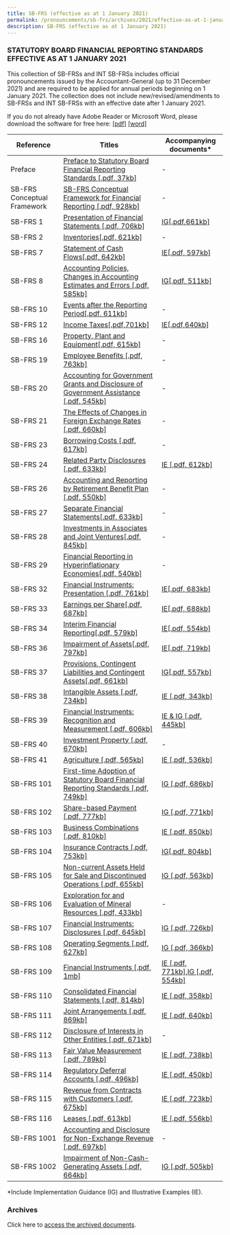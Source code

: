 ```yaml
---
title: SB-FRS (effective as at 1 January 2021)
permalink: /pronouncements/sb-frs/archives/2021/effective-as-at-1-january-2021/
description: SB-FRS (effective as at 1 January 2021)
---
```

### STATUTORY BOARD FINANCIAL REPORTING STANDARDS EFFECTIVE AS AT 1 JANUARY 2021

  

This collection of SB-FRSs and INT SB-FRSs includes official pronouncements issued by the Accountant-General (up to 31 December 2021) and are required to be applied for annual periods beginning on 1 January 2021. The collection does not include new/revised/amendments to SB-FRSs and INT SB-FRSs with an effective date after 1 January 2021.

If you do not already have Adobe Reader or Microsoft Word, please download the software for free here: [\[pdf\]](http://www.adobe.com/products/acrobat/readstep2.html) [\[word\]](http://www.microsoft.com/downloads/details.aspx?FamilyID=95e24c87-8732-48d5-8689-ab826e7b8fdf&DisplayLang=en)

| Reference | Titles | Accompanying documents\* |
| -------- | -------- | -------- |
| Preface | [Preface to Statutory Board Financial Reporting Standards [.pdf, 37kb] ](/files/Docs/Default%20Source/Sb%20Frs/Effective%20As%20At%201%20January%202021/sb-frs_preface.pdf) | - |
| SB-FRS Conceptual Framework | [SB-FRS Conceptual Framework for Financial Reporting [.pdf, 928kb]](/files/Docs/Default%20Source/Sb%20Frs%20Conceptual%20Framework/sb-frs-conceptual-framework-(clean).pdf) | - |
| SB-FRS 1 | [Presentation of Financial Statements [.pdf, 706kb]](/files/Docs/Default%20Source/Sb%20Frs/Effective%20As%20At%201%20January%202021/sb-frs_1_(2021).pdf) | [IG[.pdf,661kb]](/files/Docs/Default%20Source/Sb%20Frs/Effective%20As%20At%201%20January%202021/sb-frs_1_ig_(2021).pdf) |
| SB-FRS 2 | [Inventories[.pdf, 621kb]](/files/Docs/Default%20Source/Sb%20Frs/Effective%20As%20At%201%20January%202021/sb-frs_2_(2021).pdf) | - |
| SB-FRS 7 | [Statement of Cash Flows[.pdf, 642kb]](/files/Docs/Default%20Source/Sb%20Frs/Effective%20As%20At%201%20January%202021/sb-frs_7_(2021).pdf) | [IE[.pdf, 597kb]](/files/Docs/Default%20Source/Sb%20Frs/Effective%20As%20At%201%20January%202021/sb-frs_7_ie_(2021).pdf) |
| SB-FRS 8 | [Accounting Policies, Changes in Accounting Estimates and Errors [.pdf, 585kb]](/files/Docs/Default%20Source/Sb%20Frs/Effective%20As%20At%201%20January%202021/sb-frs_8_(2021).pdf) | [IG[.pdf, 511kb]](/files/Docs/Default%20Source/Sb%20Frs/Effective%20As%20At%201%20January%202021/sb-frs_8_ig_(2021).pdf) |
| SB-FRS 10 | [Events after the Reporting Period[.pdf, 611kb]](/files/Docs/Default%20Source/Sb%20Frs/Effective%20As%20At%201%20January%202021/sb-frs_10_(2021).pdf) | - |
| SB-FRS 12 | [Income Taxes[.pdf,701kb]](/files/Docs/Default%20Source/Sb%20Frs/Effective%20As%20At%201%20January%202021/sb-frs_12_(2021).pdf) | [IE[.pdf,640kb]](/files/Docs/Default%20Source/Sb%20Frs/Effective%20As%20At%201%20January%202021/sb-frs_12_ie_(2021).pdf) |
| SB-FRS 16 | [Property, Plant and Equipment[.pdf, 615kb]](/files/Docs/Default%20Source/Sb%20Frs/Effective%20As%20At%201%20January%202021/sb-frs_16_(2021).pdf) | - |
| SB-FRS 19 | [Employee Benefits [.pdf, 763kb]](/files/Docs/Default%20Source/Sb%20Frs/Effective%20As%20At%201%20January%202021/sb-frs_19_(2021).pdf) | - |
| SB-FRS 20 | [Accounting for Government Grants and Disclosure of Government Assistance [.pdf, 545kb]](/files/Docs/Default%20Source/Sb%20Frs/Effective%20As%20At%201%20January%202021/sb-frs_20_(2021).pdf) | - |
| SB-FRS 21 | [The Effects of Changes in Foreign Exchange Rates [.pdf, 660kb]](/files/Docs/Default%20Source/Sb%20Frs/Effective%20As%20At%201%20January%202021/sb-frs_21_(2021).pdf) | - |
| SB-FRS 23 | [Borrowing Costs [.pdf, 617kb]](/files/Docs/Default%20Source/Sb%20Frs/Effective%20As%20At%201%20January%202021/sb-frs_23_(2021).pdf) | - |
| SB-FRS 24 | [Related Party Disclosures [.pdf, 633kb]](/files/Docs/Default%20Source/Sb%20Frs/Effective%20As%20At%201%20January%202021/sb-frs_24_(2021).pdf) | [IE [.pdf, 612kb]](/files/Docs/Default%20Source/Sb%20Frs/Effective%20As%20At%201%20January%202021/sb-frs_24_ie_(2021).pdf) |
| SB-FRS 26 | [Accounting and Reporting by Retirement Benefit Plan [.pdf, 550kb]](/files/Docs/Default%20Source/Sb%20Frs/Effective%20As%20At%201%20January%202021/sb-frs_26_(2021).pdf) | - |
| SB-FRS 27 | [Separate Financial Statements[.pdf, 633kb]](/files/Docs/Default%20Source/Sb%20Frs/Effective%20As%20At%201%20January%202021/sb-frs_27_(2021).pdf) | - |
| SB-FRS 28 | [Investments in Associates and Joint Ventures[.pdf, 845kb]](/files/Docs/Default%20Source/Sb%20Frs/Effective%20As%20At%201%20January%202021/sb-frs_28_(2021).pdf) | - |
| SB-FRS 29 | [Financial Reporting in Hyperinflationary Economies[.pdf, 540kb]](/files/Docs/Default%20Source/Sb%20Frs/Effective%20As%20At%201%20January%202021/sb-frs_29_(2021).pdf) | - |
| SB-FRS 32 | [Financial Instruments: Presentation [.pdf, 761kb]](/files/Docs/Default%20Source/Sb%20Frs/Effective%20As%20At%201%20January%202021/sb-frs_32_(2021).pdf) | [IE[.pdf, 683kb]](/files/Docs/Default%20Source/Sb%20Frs/Effective%20As%20At%201%20January%202021/sb-frs_32_ie_(2021).pdf) |
| SB-FRS 33 | [Earnings per Share[.pdf, 687kb]](/files/Docs/Default%20Source/Sb%20Frs/Effective%20As%20At%201%20January%202021/sb-frs_33_(2021).pdf) | [IE[.pdf, 688kb]](/files/Docs/Default%20Source/Sb%20Frs/Effective%20As%20At%201%20January%202021/sb-frs_33_ie_(2021).pdf) |
| SB-FRS 34 | [Interim Financial Reporting[.pdf, 579kb]](/files/Docs/Default%20Source/Sb%20Frs/Effective%20As%20At%201%20January%202021/sb-frs_34_(2021).pdf) | [IE[.pdf, 554kb]](/files/Docs/Default%20Source/Sb%20Frs/Effective%20As%20At%201%20January%202021/sb-frs_34_ie_(2021).pdf) |
| SB-FRS 36 | [Impairment of Assets[.pdf, 797kb]](/files/Docs/Default%20Source/Sb%20Frs/Effective%20As%20At%201%20January%202021/sb-frs_36_(2021).pdf) | [IE[.pdf, 719kb]](/files/Docs/Default%20Source/Sb%20Frs/Effective%20As%20At%201%20January%202021/sb-frs_36_ie_(2021).pdf) |
| SB-FRS 37 | [Provisions, Contingent Liabilities and Contingent Assets[.pdf, 661kb]](/files/Docs/Default%20Source/Sb%20Frs/Effective%20As%20At%201%20January%202021/sb-frs_37_(2021).pdf) | [IG[.pdf, 557kb]](/files/Docs/Default%20Source/Sb%20Frs/Effective%20As%20At%201%20January%202021/sb-frs_37_ig_(2021).pdf) |
| SB-FRS 38 | [Intangible Assets [.pdf, 734kb]](/files/Docs/Default%20Source/Sb%20Frs/Effective%20As%20At%201%20January%202021/sb-frs_38_(2021).pdf) | [IE [.pdf, 343kb]](/files/Docs/Default%20Source/Sb%20Frs/Effective%20As%20At%201%20January%202021/sb-frs_38_ie_(2021).pdf) |
| SB-FRS 39 | [Financial Instruments: Recognition and Measurement [.pdf, 606kb]](/files/Docs/Default%20Source/Sb%20Frs/Effective%20As%20At%201%20January%202021/sb-frs_39_(2021).pdf) | [IE & IG [.pdf, 445kb]](/files/Docs/Default%20Source/Sb%20Frs/Effective%20As%20At%201%20January%202021/sb-frs_39_ie_ig_(2021).pdf) |
| SB-FRS 40 | [Investment Property [.pdf, 670kb]](/files/Docs/Default%20Source/Sb%20Frs/Effective%20As%20At%201%20January%202021/sb-fr_40_(2021).pdf) | - |
| SB-FRS 41 | [Agriculture [.pdf, 565kb]](/files/Docs/Default%20Source/Sb%20Frs/Effective%20As%20At%201%20January%202021/sb-frs_41_(2021).pdf) | [IE [.pdf, 536kb]](/files/Docs/Default%20Source/Sb%20Frs/Effective%20As%20At%201%20January%202021/sb-frs_41_ie_(2021).pdf) |
| SB-FRS 101 | [First-time Adoption of Statutory Board Financial Reporting Standards [.pdf, 749kb]](/files/Docs/Default%20Source/Sb%20Frs/Effective%20As%20At%201%20January%202021/sb-frs_101_(2021).pdf) | [IG [.pdf, 686kb]](/files/Docs/Default%20Source/Sb%20Frs/Effective%20As%20At%201%20January%202021/sb-frs_101_ig_(2021).pdf) |
| SB-FRS 102 | [Share-based Payment [.pdf, 777kb]](/files/Docs/Default%20Source/Sb%20Frs/Effective%20As%20At%201%20January%202021/sb-frs_102_(2021).pdf) | [IG [.pdf, 771kb]](/files/Docs/Default%20Source/Sb%20Frs/Effective%20As%20At%201%20January%202021/sb-frs_102_ig_(2021).pdf) |
| SB-FRS 103 | [Business Combinations [.pdf, 810kb]](/files/Docs/Default%20Source/Sb%20Frs/Effective%20As%20At%201%20January%202021/sb-frs_103_(2021).pdf) | [IE [.pdf, 850kb]](/files/Docs/Default%20Source/Sb%20Frs/Effective%20As%20At%201%20January%202021/sb-frs_103_ie_(2021).pdf) |
| SB-FRS 104 | [Insurance Contracts [.pdf, 753kb]](/files/Docs/Default%20Source/Sb%20Frs/Effective%20As%20At%201%20January%202021/sb-frs_104_(2021).pdf) | [IG[.pdf, 804kb]](/files/Docs/Default%20Source/Sb%20Frs/Effective%20As%20At%201%20January%202021/sb-frs_104_ig_(2021).pdf) |
| SB-FRS 105 | [Non-current Assets Held for Sale and Discontinued Operations [.pdf, 655kb]](/files/Docs/Default%20Source/Sb%20Frs/Effective%20As%20At%201%20January%202021/sb-frs_105_(2021).pdf) | [IG [.pdf, 563kb]](/files/Docs/Default%20Source/Sb%20Frs/Effective%20As%20At%201%20January%202021/sb-frs_105_ig_(2021).pdf) |
| SB-FRS 106 | [Exploration for and Evaluation of Mineral Resources [.pdf, 433kb]](/files/Docs/Default%20Source/Sb%20Frs/Effective%20As%20At%201%20January%202021/sb-frs_106_(2021).pdf) | - |
| SB-FRS 107 | [Financial Instruments: Disclosures [.pdf, 645kb]](/files/Docs/Default%20Source/Sb%20Frs/Effective%20As%20At%201%20January%202021/sb-frs_107_(2021).pdf) | [IG [.pdf, 726kb]](/files/Docs/Default%20Source/Sb%20Frs/Effective%20As%20At%201%20January%202021/sb-frs_107_ig_(2021).pdf) |
| SB-FRS 108 | [Operating Segments [.pdf, 627kb]](/files/Docs/Default%20Source/Sb%20Frs/Effective%20As%20At%201%20January%202021/sb-frs_108_(2021).pdf) | [IG [.pdf, 366kb]](/files/Docs/Default%20Source/Sb%20Frs/Effective%20As%20At%201%20January%202021/sb-frs_108_ig_(2021).pdf) |
| SB-FRS 109 | [Financial Instruments [.pdf, 1mb]](/files/Docs/Default%20Source/Sb%20Frs/Effective%20As%20At%201%20January%202021/sb-frs_109_(2021).pdf) | [IE [.pdf, 771kb]](/files/Docs/Default%20Source/Sb%20Frs/Effective%20As%20At%201%20January%202021/sb-frs_109_ie_(2021).pdf),[IG [.pdf, 554kb]](/files/Docs/Default%20Source/Sb%20Frs/Effective%20As%20At%201%20January%202021/sb-frs_109_ig_(2021).pdf) |
| SB-FRS 110 | [Consolidated Financial Statements [.pdf, 814kb]](/files/Docs/Default%20Source/Sb%20Frs/Effective%20As%20At%201%20January%202021/sb-frs_110_(2021).pdf) | [IE [.pdf, 358kb]](/files/Docs/Default%20Source/Sb%20Frs/Effective%20As%20At%201%20January%202021/sb-frs_110_ie_(2021).pdf) |
| SB-FRS 111 | [Joint Arrangements [.pdf, 869kb]](/files/Docs/Default%20Source/Sb%20Frs/Effective%20As%20At%201%20January%202021/sb-frs_111_(2021).pdf) | [IE [.pdf, 640kb]](/files/Docs/Default%20Source/Sb%20Frs/Effective%20As%20At%201%20January%202021/sb-frs_111_ie_(2021).pdf) |
| SB-FRS 112 | [Disclosure of Interests in Other Entities [.pdf, 671kb]](/files/Docs/Default%20Source/Sb%20Frs/Effective%20As%20At%201%20January%202021/sb-frs_112_(2021).pdf) | - |
| SB-FRS 113 | [Fair Value Measurement [.pdf, 789kb]](/files/Docs/Default%20Source/Sb%20Frs/Effective%20As%20At%201%20January%202021/sb-frs_113_(2021).pdf) | [IE [.pdf, 738kb]](/files/Docs/Default%20Source/Sb%20Frs/Effective%20As%20At%201%20January%202021/sb-frs_113_ie_(2021).pdf) |
| SB-FRS 114 | [Regulatory Deferral Accounts [.pdf, 496kb]](/files/Docs/Default%20Source/Sb%20Frs/Effective%20As%20At%201%20January%202021/sb-frs_114_(2021).pdf) | [IE [.pdf, 450kb]](/files/Docs/Default%20Source/Sb%20Frs/Effective%20As%20At%201%20January%202021/sb-frs_114_ie_(2021).pdf) |
| SB-FRS 115 | [Revenue from Contracts with Customers [.pdf, 675kb]](/files/Docs/Default%20Source/Sb%20Frs/Effective%20As%20At%201%20January%202021/sb-frs_115_(2021).pdf) | [IE [.pdf, 723kb]](/files/Docs/Default%20Source/Sb%20Frs/Effective%20As%20At%201%20January%202021/sb-frs_115_ie_(2021).pdf) |
| SB-FRS 116 | [Leases [.pdf, 613kb]](/files/Docs/Default%20Source/Sb%20Frs/Effective%20As%20At%201%20January%202021/sb-frs_116_(2021).pdf) | [IE [.pdf, 556kb]](/files/Docs/Default%20Source/Sb%20Frs/Effective%20As%20At%201%20January%202021/sb-frs_116_ie_(2021).pdf) |
| SB-FRS 1001 | [Accounting and Disclosure for Non-Exchange Revenue [.pdf, 697kb]](/files/Docs/Default%20Source/Sb%20Frs/Effective%20As%20At%201%20January%202021/sb-frs_1001_(2021).pdf) | - |
| SB-FRS 1002 | [Impairment of Non-Cash-Generating Assets [.pdf, 664kb]](/files/Docs/Default%20Source/Sb%20Frs/Effective%20As%20At%201%20January%202021/sb-frs_1002_(2021).pdf) | [IG [.pdf, 505kb]](/files/Docs/Default%20Source/Sb%20Frs/Effective%20As%20At%201%20January%202021/sb-frs_1002_ig_(2021).pdf) |

\*Include Implementation Guidance (IG) and Illustrative Examples (IE).  

### Archives 

Click here to [access the archived documents](/pronouncements/sb-frs/archives/).
